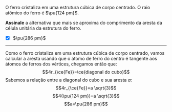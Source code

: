 O ferro cristaliza em uma estrutura cúbica de corpo centrado. O raio atômico do ferro é $\pu{124 pm}$.

**Assinale** a alternativa que mais se aproxima do comprimento da aresta da célula unitária da estrutura do ferro.

- [x] $\pu{286 pm}$

---

Como o ferro cristaliza em uma estrutura cúbica de corpo centrado, vamos calcular a aresta usando que o átomo de ferro do centro é tangente aos átomos de ferros dos vértices, chegamos então que:
$$4r_{\ce{Fe}}=\ce{diagonal do cubo}$$
Sabemos a relação entre a diagonal do cubo e sua aresta $a$:
$$4r_{\ce{Fe}}=a \sqrt{3}$$
$$4(\pu{124 pm})=a \sqrt{3}$$
$$a=\pu{286 pm}$$
